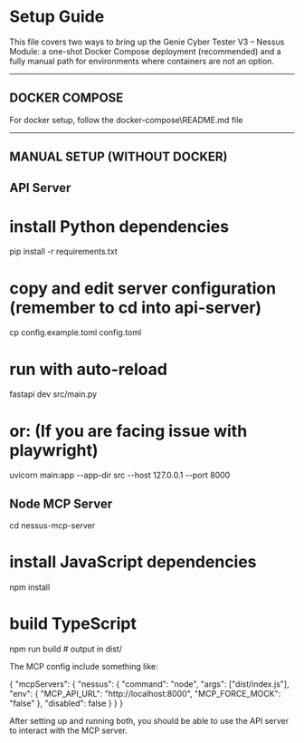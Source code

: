# Setup Guide

This file covers two ways to bring up the Genie Cyber Tester V3 – Nessus Module: a one-shot Docker Compose deployment (recommended) and a fully manual path for environments where containers are not an option.

---------------------------------------------------------------------------
DOCKER COMPOSE
---------------------------------------------------------------------------

For docker setup, follow the docker-compose\README.md file

---------------------------------------------------------------------------
MANUAL SETUP (WITHOUT DOCKER)
---------------------------------------------------------------------------

API Server
-----------------

   # install Python dependencies
   pip install -r requirements.txt

   # copy and edit server configuration (remember to cd into api-server)
   cp config.example.toml config.toml

   # run with auto-reload
   fastapi dev src/main.py

   # or: (If you are facing issue with playwright)
   uvicorn main:app --app-dir src --host 127.0.0.1 --port 8000

Node MCP Server
---------------

   cd nessus-mcp-server

   # install JavaScript dependencies
   npm install

   # build TypeScript
   npm run build                      # output in dist/

The MCP config include something like:

   {
     "mcpServers": {
       "nessus": {
         "command": "node",
         "args": ["dist/index.js"],
         "env": {
           "MCP_API_URL": "http://localhost:8000",
           "MCP_FORCE_MOCK": "false"
         },
         "disabled": false
       }
     }
   }

After setting up and running both, you should be able to use the API server to interact with the MCP server. 